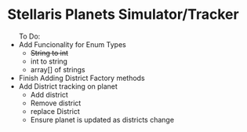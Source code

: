 # Stellaris Planets Simulator/Tracker
<ul>To Do:
  <li>Add Funcionality for Enum Types
    <ul>
      <li><del>String to int
        <li>int to string</del>
      <li>array[] of strings
    </ul>
  <li>Finish Adding District Factory methods
  <li>Add District tracking on planet
  <ul>
      <li>Add district
      <li>Remove district
      <li>replace District
      <li>Ensure planet is updated as districts change
  </ul>
</ul>
